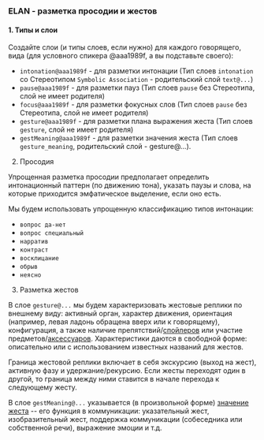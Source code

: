 ### ELAN - разметка просодии и жестов     

#### 1. Типы и слои  
Создайте слои (и типы слоев, если нужно) для каждого говорящего, вида (для условного спикера @aaa1989f, а вы подставьте своего):  
* `intonation@aaa1989f` - для разметки интонации (Тип слоев `intonation` со Стереотипом `Symbolic Association` - родительский слой `text@...`)     
* `pause@aaa1989f` - для разметки пауз (Тип слоев `pause` без Стереотипа, слой не имеет родителя)  
* `focus@aaa1989f` - для разметки фокусных слов (Тип слоев `pause` без Стереотипа, слой не имеет родителя)  
* `gesture@aaa1989f` - для разметки плана выражения жеста (Тип слоев `gesture`, слой не имеет родителя)
* `gestMeaning@aaa1989f` - для разметки значения жеста (Тип слоев `gesture_meaning`, родительский слой - gesture@...). 

2. Просодия 

Упрощенная разметка просодии предполагает определить интонационный паттерн (по движению тона), указать паузы и слова, на которые приходится эмфатическое выделение, если оно есть.  

Мы будем использовать упрощенную классификацию типов интонации:   
* `вопрос да-нет`  
* `вопрос специальный`  
* `нарратив`  
* `контраст`  
* `восклицание`  
* `обрыв`
* `неясно`  


3. Разметка жестов  

В слое `gesture@...` мы будем характеризовать жестовые реплики по внешнему виду: активный орган, характер движения, ориентация (например, левая ладонь обращена вверх или к говорящему), конфигурация, а также наличие препятствий/[спойлеров](https://ruscorpora.ru/new/search-murco.html) или участие предметов/[аксессуаров](https://processing.ruscorpora.ru/search.xml?env=alpha&env=alpha&api=1.0&mycorp=&mysent=&mysize=&mysentsize=&dpp=&spp=&spd=&mydocsize=&mode=murco&lang=ru&sort=i_grtagging&nodia=1&text=lexgramm&ext=10&nolinks=1&ell=1&parent1=0&level1=0&lex1=&gramm1=&sem1=&flags1=&orphoGr1=&orpho1=&strAccent1=&accent1=&before1=&after1=&number1=&parent2=0&level2=0&min2=1&max2=1&lex2=&gramm2=&sem2=&flags2=&orphoGr2=&orpho2=&strAccent2=&accent2=&before2=&after2=&number2=&doc_act_speakersamount=&doc_act_sex=&doc_act_lang=&doc_act_situation=&doc_act_acttypes=&doc_act_appeals=&doc_act_questions=&doc_act_imperatives=&doc_act_modals=&doc_act_negation=&doc_act_pejoratives=&doc_act_praise=&doc_act_consent=&doc_act_trade=&doc_act_assertion=&doc_act_othersspeech=&doc_act_mocking=&doc_act_etiquette=&doc_act_completeness=&doc_act_repetitions=&doc_act_manner=&doc_act_vocals=&doc_gesture_actorname=&doc_gesture_actorsex=&doc_gesture_sex=&doc_gesture_actorage=&doc_gesture_age=&doc_gesture_mainorgan=&doc_gesture_palmorientation=&doc_gesture_handorientation=&doc_gesture_activeorgan=&doc_gesture_passiveorgan=&doc_gesture_adaptor=&doc_gesture_direction=&doc_gesture_mult=&doc_gesture_gesturename=&doc_gesture_gesturetype=&doc_gesture_gesturemeaning=&doc_gesture_extenders=&doc_gesture_spoilers=&doc_gesture_emotions=&doc_gesture_completeness=&doc_gesture_authenticity=&doc_gesture_accessories=%D0%BF%D0%BE%D1%81%D1%83%D0%B4%D0%B0). Характеристики даются в свободной форме: описательно или с использованием известных названий для жестов.  

Граница жестовой реплики включает в себя экскурсию (выход на жест), активную фазу и удержание/рекурсию. Если жесты переходят один в другой, то граница между ними ставится в начале перехода к следующему жесту.  

В слое `gestMeaning@...` указывается (в произвольной форме) [значение жеста](https://ruscorpora.ru/new/search-murco.html) -- его функция в коммуникации: указательный жест, изобразительный жест, поддержка коммуникации (собеседника или собственной речи), выражение эмоции и т.д.

